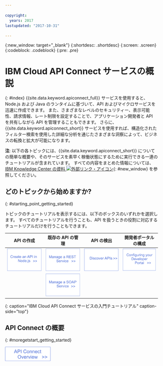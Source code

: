 ```yaml
---

copyright:
  years: 2017
lastupdated: "2017-10-31"

---
```



{:new_window: target="_blank"}
{:shortdesc: .shortdesc}
{:screen: .screen}
{:codeblock: .codeblock}
{:pre: .pre}

# IBM Cloud API Connect サービスの概説
{: #index}
{{site.data.keyword.apiconnect_full}} サービスを使用すると、Node.js および Java のランタイムに基づいて、API およびマイクロサービスを迅速に作成できます。 また、さまざまなレベルのセキュリティー、表示可能性、請求情報、レート制限を設定することで、アプリケーション開発者と API を共有しながら API を管理することもできます。 さらに、{{site.data.keyword.apiconnect_short}} サービスを使用すれば、構造化されたフィルター検索を使用した詳細な分析を通じたさまざまな洞察によって、ビジネスの転換と拡大が可能になります。

**注**: 以下の各トピックには、{{site.data.keyword.apiconnect_short}} についての簡単な概要や、そのサービスを素早く稼働状態にするために実行できる一連のチュートリアルが含まれています。 すべての内容をまとめた情報については、[IBM Knowledge Center の資料 ![外部リンク・アイコン](../icons/launch-glyph.svg "外部リンク・アイコン")](https://www.ibm.com/support/knowledgecenter/SSFS6T/mapfiles/getting_started_bluemix.html){: #new_window} を参照してください。

## どのトピックから始めますか?
{: #starting_point_getting_started}

トピックのチュートリアルを表示するには、以下のボックスのいずれかを選択します。  すべてのチュートリアルを行うことも、API を扱うときの役割に対応するチュートリアルだけを行うこともできます。

| API の作成 | 既存の API の管理 | API の検出 | 開発者ポータルの構成 | 
|---------------|------------------------|---------------|-----------------|
| <a href="tutorials/tut_create_api_node.html"> <img src="/images/art_create_api_node.png" width="200" alt="Node.js での API の作成" /></a> | <a href="/docs/services/apiconnect/tutorials/tut_rest_landing.html"> <img src="/images/art_manage_rest_service.png" width="200" alt="REST サービスの管理" /></a> | <a href="/docs/services/apiconnect/tutorials/tut_discover_apis.html"> <img src="/images/art_discover_apis.png" width="200" alt="API の検出" /></a> | <a href="/docs/services/apiconnect/tutorials/tut_config_dev_portal.html"> <img src="/images/art_configure_dev_portal.png" width="200" alt="開発者ポータルの構成" /></a> | 
| | <a href="/docs/services/apiconnect/tutorials/tut_manage_soap_api.html"> <img src="/images/art_manage_soap_service.png" width="200" alt="SOAP サービスの管理" /></a> | | |
{: caption="IBM Cloud API Connect サービスの入門チュートリアル" caption-side="top"}

## API Connect の概要
{: #moregetstart_getting_started}

<a href="/docs/services/apiconnect/apic_overview.html"> <img src="/images/art_apic_overview.png" width="150" alt="API Connect の概要資料へのリンク。"></a>




